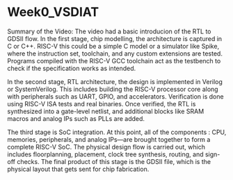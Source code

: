 # Week0_VSDIAT

Summary of the Video:
The video had a basic introducion of the RTL to GDSII flow. 
In the first stage, chip modelling, the architecture is captured in C or C++. RISC-V this could be a simple C model or a simulator like Spike, where the instruction set, toolchain, and any custom extensions are tested. Programs compiled with the RISC-V GCC toolchain act as the testbench to check if the specification works as intended.

In the second stage, RTL architecture, the design is implemented in Verilog or SystemVerilog. This includes building the RISC-V processor core along with peripherals such as UART, GPIO, and accelerators. Verification is done using RISC-V ISA tests and real binaries. Once verified, the RTL is synthesized into a gate-level netlist, and additional blocks like SRAM macros and analog IPs such as PLLs are added.

The third stage is SoC integration. At this point, all of the components : CPU, memories, peripherals, and analog IPs—are brought together to form a complete RISC-V SoC. The physical design flow is carried out, which includes floorplanning, placement, clock tree synthesis, routing, and sign-off checks. The final product of this stage is the GDSII file, which is the physical layout that gets sent for chip fabrication.
